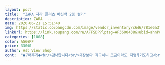 ```yaml
---
layout: post 
title:  "ZARA 자라 플리츠 버킷백 2종 컬러" 
description: ZARA  ..
date: 2020-06-21 15:51:40 
img: https://static.coupangcdn.com/image/vendor_inventory/c6d6/781e6a3fb89d2838de3011874c4d1017046343db45fae8d5f741496de4c4.jpg 
linkUrl: https://link.coupang.com/re/AFFSDP?lptag=AF3600438&subid=ahnPublicAsk&pageKey=1322274272&itemId=2343667542&vendorItemId=70340228489&traceid=V0-113-66a8feba0e31a2e4 
categories: [1008] 
color: A566FF 
price: 33000 
author: Ask View Shop 
cont:  "●구매후기●<br/>감사합니다<br/>매장보다 직구하니 조금이라도 저렴하기도하고<br/>재질도 좋고 가방이 이뻐요<br/>직구라 오래걸릴줄 알았는데 저는 7일정도 걸린거같네요<br/>" 
---
```

